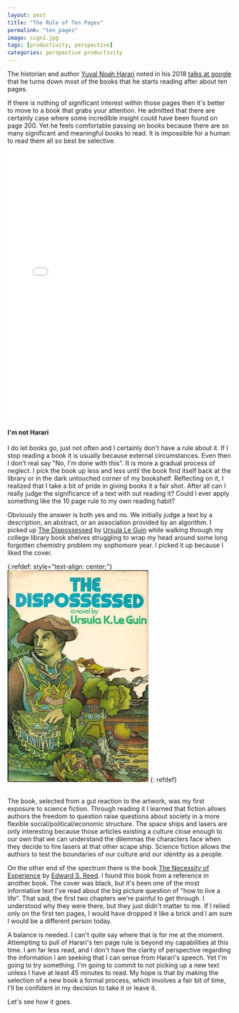 ```yaml
---
layout: post
title: "The Rule of Ten Pages"
permalink: "ten_pages"
image: sign1.jpg
tags: [productivity, perspective]
categories: perspective productivity
---
```



The historian and author [Yuval Noah Harari](https://en.wikipedia.org/wiki/Yuval_Noah_Harari) noted in his 2018 [talks at google](https://www.youtube.com/watch?v=Bw9P_ZXWDJU) that he turns down most of the books that he starts reading after about ten pages.

If there is nothing of significant interest within those pages then it's better to move to a book that grabs your attention. He admitted that there are certainly case where some incredible insight could have been found on page 200. Yet he feels comfortable passing on books because there are so many significant and meaningful books to read. It is impossible for a human to read them all so best be selective.

<iframe src="/interactiveDocs/index.html" height="600px" width="100%" style="border:none;"></iframe>

#### I'm not Harari

I do let books go, just not often and I certainly don't have a rule about it. If I stop reading a book it is usually because external circumstances. Even then I don't real say "No, I'm done with this". It is more a gradual process of neglect. I pick the book up less and less until the book find itself back at the library or in the dark untouched corner of my bookshelf. Reflecting on it, I realized that I take a bit of pride in giving books it a fair shot. After all can I really judge the significance of a text with out reading it? Could I ever apply something like the 10 page rule to my own reading habit?

Obviously the answer is both yes and no. We initially judge a text by a description, an abstract, or an association provided by an algorithm. I picked up [The Dispossessed](https://www.goodreads.com/book/show/361523.The_Dispossessed) by [Ursula Le Guin](https://en.wikipedia.org/wiki/Ursula_K._Le_Guin) while walking through my college library book shelves struggling to wrap my head around some long forgotten chemistry problem my sophomore year. I picked it up because I liked the cover.
<br>

{:refdef: style="text-align: center;"}
![The Dispossessed  - circa 1974](images/tenPages/cover.jpg)
{: refdef}

<br>
The book, selected from a gut reaction to the artwork, was my first exposure to science fiction. Through reading it I learned that fiction allows authors the freedom to question raise questions about society in a more flexible social/political/economic structure. The space ships and lasers are only interesting because those articles existing a culture close enough to our own that we can understand the dilemmas the characters face when they decide to fire lasers at that other scape ship. Science fiction allows the authors to test the boundaries of our culture and our identity as a people.

On the other end of the spectrum there is the book [The Necessity of Experience](https://www.goodreads.com/book/show/2295944.The_Necessity_of_Experience?from_search=true&from_srp=true&qid=noSwnyFKXU&rank=1) by [Edward S. Reed](https://en.wikipedia.org/wiki/Edward_S._Reed). I found this book from a reference in another book. The cover was black, but it's been one of the most informative text I've read about the big picture question of "how to live a life". That said, the first two chapters we're painful to get through. I understood why they were there, but they just didn't matter to me. If I relied only on the first ten pages, I would have dropped it like a brick and I am sure I would be a different person today.

A balance is needed. I can't quite say where that is for me at the moment. Attempting to pull of Harari's ten page rule is beyond my capabilities at this time. I am far less read, and I don't have the clarity of perspective regarding the information I am seeking that I can sense from Harari's speech. Yet I'm going to try something. I'm going to commit to not picking up a new text unless I have at least 45 minutes to read. My hope is that by making the selection of a new book a formal process, which involves a fair bit of time, I'll be confident in my decision to take it or leave it.

Let's see how it goes.
